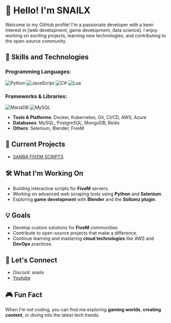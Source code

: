 # 👋 Hello! I'm SNAILX

Welcome to my GitHub profile! I'm a passionate developer with a keen interest in [web development, game development, data science]. I enjoy working on exciting projects, learning new technologies, and contributing to the open-source community.

## 🚀 Skills and Technologies

### Programming Languages:
![Python](https://img.shields.io/badge/Python-3776AB?style=for-the-badge&logo=python&logoColor=white)
![JavaScript](https://img.shields.io/badge/JavaScript-F7DF1E?style=for-the-badge&logo=javascript&logoColor=black)
![C#](https://img.shields.io/badge/C%23-239120?style=for-the-badge&logo=csharp&logoColor=white)
![Lua](https://img.shields.io/badge/Lua-2C2D72?style=for-the-badge&logo=lua&logoColor=white)
### **Frameworks & Libraries**:
![MariaDB](https://img.shields.io/badge/MariaDB-003545?style=for-the-badge&logo=mariadb&logoColor=white)
![MySQL](https://img.shields.io/badge/MySQL-4479A1?style=for-the-badge&logo=mysql&logoColor=white)
- **Tools & Platforms**: Docker, Kubernetes, Git, CI/CD, AWS, Azure
- **Databases**: MySQL, PostgreSQL, MongoDB, Redis
- **Others**: Selenium, Blender, FiveM

## 🔭 Current Projects

- [SANBA FIVEM SCRIPTS](https://discord.gg/XBQUkPB4u8)


## 🛠️ What I'm Working On

- Building interactive scripts for **FiveM** servers.
- Working on advanced web scraping tools using **Python** and **Selenium**.
- Exploring **game development** with **Blender** and the **Sollumz plugin**.

## 💡 Goals

- Develop custom solutions for **FiveM** communities.
- Contribute to open-source projects that make a difference.
- Continue learning and mastering **cloud technologies** like AWS and **DevOps** practices.

## 💬 Let's Connect

- Discord: snailx
- [Youtube](https://www.youtube.com/@SN4ILX)

## 🎮 Fun Fact

When I'm not coding, you can find me exploring **gaming worlds**, **creating content**, or diving into the latest tech trends.



